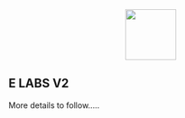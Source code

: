 <center>
    <img src="https://i.imgur.com/ifoAf32.png" width="90px"/><br>
</center>

## E LABS V2

More details to follow.....
